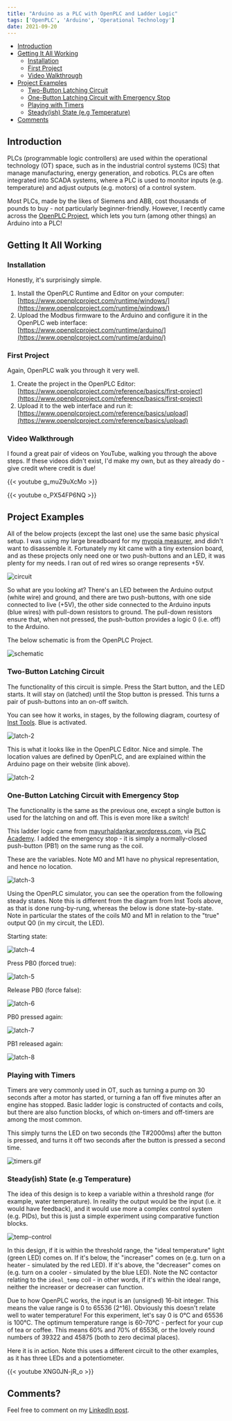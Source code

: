 ```yaml
---
title: "Arduino as a PLC with OpenPLC and Ladder Logic"
tags: ['OpenPLC', 'Arduino', 'Operational Technology']
date: 2021-09-20
---
```



- [Introduction](#introduction)
- [Getting It All Working](#getting-it-all-working)
  - [Installation](#installation)
  - [First Project](#first-project)
  - [Video Walkthrough](#video-walkthrough)
- [Project Examples](#project-examples)
  - [Two-Button Latching Circuit](#two-button-latching-circuit)
  - [One-Button Latching Circuit with Emergency Stop](#one-button-latching-circuit-with-emergency-stop)
  - [Playing with Timers](#playing-with-timers)
  - [Steady(ish) State (e.g Temperature)](#steadyish-state-eg-temperature)
- [Comments](#comments)

## Introduction

PLCs (programmable logic controllers) are used within the operational technology (OT) space, such as in the industrial control systems (ICS) that manage manufacturing, energy generation, and robotics. PLCs are often integrated into SCADA systems, where a PLC is used to monitor inputs (e.g. temperature) and adjust outputs (e.g. motors) of a control system.

Most PLCs, made by the likes of Siemens and ABB, cost thousands of pounds to buy - not particularly beginner-friendly. However, I recently came across the [OpenPLC Project](https://www.openplcproject.com/), which lets you turn (among other things) an Arduino into a PLC!

## Getting It All Working

### Installation

Honestly, it's surprisingly simple.

1. Install the OpenPLC Runtime and Editor on your computer: [https://www.openplcproject.com/runtime/windows/](https://www.openplcproject.com/runtime/windows/)
2. Upload the Modbus firmware to the Arduino and configure it in the OpenPLC web interface: [https://www.openplcproject.com/runtime/arduino/](https://www.openplcproject.com/runtime/arduino/)

### First Project

Again, OpenPLC walk you through it very well.

1. Create the project in the OpenPLC Editor: [https://www.openplcproject.com/reference/basics/first-project](https://www.openplcproject.com/reference/basics/first-project)
2. Upload it to the web interface and run it: [https://www.openplcproject.com/reference/basics/upload](https://www.openplcproject.com/reference/basics/upload)

### Video Walkthrough

I found a great pair of videos on YouTube, walking you through the above steps. If these videos didn't exist, I'd make my own, but as they already do - give credit where credit is due!

{{< youtube g_muZ9uXcMo >}}

{{< youtube o_PX54FP6NQ >}}

## Project Examples

All of the below projects (except the last one) use the same basic physical setup. I was using my large breadboard for my [myopia measurer](https://www.jamesgibbins.com/arduino-myopia-measurer/), and didn't want to disassemble it. Fortunately my kit came with a tiny extension board, and as these projects only need one or two push-buttons and an LED, it was plenty for my needs. I ran out of red wires so orange represents +5V.

![circuit](/images/old/circuit.jpg)

So what are you looking at? There's an LED between the Arduino output (white wire) and ground, and there are two push-buttons, with one side connected to live (+5V), the other side connected to the Arduino inputs (blue wires) with pull-down resistors to ground. The pull-down resistors ensure that, when not pressed, the push-button provides a logic 0 (i.e. off) to the Arduino.

The below schematic is from the OpenPLC Project.

![schematic](/images/old/schematic.png)

### Two-Button Latching Circuit

The functionality of this circuit is simple. Press the Start button, and the LED starts. It will stay on (latched) until the Stop button is pressed. This turns a pair of push-buttons into an on-off switch.

You can see how it works, in stages, by the following diagram, courtesy of [Inst Tools](https://instrumentationtools.com/plc-ladder-logic-contacts-coils/). Blue is activated.

![latch-2](/images/old/latch-1.png)

This is what it looks like in the OpenPLC Editor. Nice and simple. The location values are defined by OpenPLC, and are explained within the Arduino page on their website (link above).

![latch-2](/images/old/latch-2.png)

### One-Button Latching Circuit with Emergency Stop

The functionality is the same as the previous one, except a single button is used for the latching on and off. This is even more like a switch!

This ladder logic came from [mayurhaldankar.wordpress.com](https://mayurhaldankar.wordpress.com/plc-ladder-logic-programs/single-push-button-onoff-ladder-logic/), via [PLC Academy](https://www.plcacademy.com/ladder-logic-examples/). I added the emergency stop - it is simply a normally-closed push-button (PB1) on the same rung as the coil.

These are the variables. Note M0 and M1 have no physical representation, and hence no location.

![latch-3](/images/old/latch-3.png)

Using the OpenPLC simulator, you can see the operation from the following steady states. Note this is different from the diagram from Inst Tools above, as that is done rung-by-rung, whereas the below is done state-by-state. Note in particular the states of the coils M0 and M1 in relation to the "true" output Q0 (in my circuit, the LED).

Starting state:

![latch-4](/images/old/latch-4.png)

Press PB0 (forced true):

![latch-5](/images/old/latch-5.png)

Release PB0 (force false):

![latch-6](/images/old/latch-6.png)

PB0 pressed again:

![latch-7](/images/old/latch-7.png)

PB1 released again:

![latch-8](/images/old/latch-8.png)

### Playing with Timers

Timers are very commonly used in OT, such as turning a pump on 30 seconds after a motor has started, or turning a fan off five minutes after an engine has stopped. Basic ladder logic is constructed of contacts and coils, but there are also function blocks, of which on-timers and off-timers are among the most common.

This simply turns the LED on two seconds (the T#2000ms) after the button is pressed, and turns it off two seconds after the button is pressed a second time.

![timers.gif](/images/old/timers.gif)

### Steady(ish) State (e.g Temperature)

The idea of this design is to keep a variable within a threshold range (for example, water temperature). In reality the output would be the input (i.e. it would have feedback), and it would use more a complex control system (e.g. PIDs), but this is just a simple experiment using comparative function blocks.

![temp-control](/images/old/temp-control.png)

In this design, if it is within the threshold range, the "ideal temperature" light (green LED) comes on. If it's below, the "increaser" comes on (e.g. turn on a heater - simulated by the red LED). If it's above, the "decreaser" comes on (e.g. turn on a cooler - simulated by the blue LED). Note the NC contactor relating to the `ideal_temp` coil - in other words, if it's within the ideal range, neither the increaser or decreaser can function.

Due to how OpenPLC works, the input is an (unsigned) 16-bit integer. This means the value range is 0 to 65536 (2^16). Obviously this doesn't relate well to water temperature! For this experiment, let's say 0 is 0°C and 65536 is 100°C. The optimum temperature range is 60-70°C - perfect for your cup of tea or coffee. This means 60% and 70% of 65536, or the lovely round numbers of 39322 and 45875 (both to zero decimal places).

Here it is in action. Note this uses a different circuit to the other examples, as it has three LEDs and a potentiometer.

{{< youtube XNG0JN-jR_o >}}

## Comments?

Feel free to comment on my [LinkedIn post](https://www.linkedin.com/posts/jamgib_arduino-as-a-plc-with-openplc-and-ladder-activity-6845657001528307712-LNNQ).
